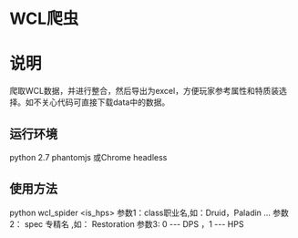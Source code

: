 # WCL爬虫


# 说明
爬取WCL数据，并进行整合，然后导出为excel，方便玩家参考属性和特质装选择。如不关心代码可直接下载data中的数据。

## 运行环境
python 2.7
phantomjs 或Chrome headless

## 使用方法
python wcl_spider <class>  <spec>  <is_hps>
参数1：class职业名,如：Druid，Paladin ...
参数2： spec 专精名 ,如： Restoration
参数3:  0 --- DPS ，1 --- HPS


